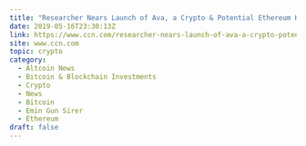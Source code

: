```yaml
---
title: "Researcher Nears Launch of Ava, a Crypto & Potential Ethereum Killer"
date: 2019-05-16T23:30:13Z
link: https://www.ccn.com/researcher-nears-launch-of-ava-a-crypto-potential-ethereum-killer?utm_medium=RSS&utm_source=hune
site: www.ccn.com
topic: crypto
category:
  - Altcoin News
  - Bitcoin & Blockchain Investments
  - Crypto
  - News
  - Bitcoin
  - Emin Gun Sirer
  - Ethereum
draft: false
---
```

